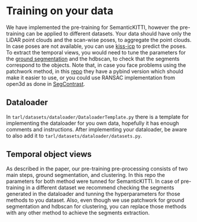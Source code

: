 # Training on your data

We have implemented the pre-training for SemanticKITTI, however the pre-training can be applied to different datasets.
Your data should have only the LiDAR point clouds and the scan-wise poses, to aggregate the point clouds. In case poses are not available, you can use
[kiss-icp](https://github.com/PRBonn/kiss-icp) to predict the poses. To extract the temporal views, you would need to tune the parameters for the
[ground segmentation](https://github.com/LimHyungTae/patchwork) and the hdbscan, to check that the segments correspond to the objects. Note that,
in case you face problems using the patchwork method, in this [repo](https://github.com/url-kaist/patchwork-plusplus) they have a pybind version which should
make it easier to use, or you could use RANSAC implementation from open3d as done in [SegContrast](https://github.com/PRBonn/segcontrast).

## Dataloader

In `tarl/datasets/dataloader/DataloaderTemplate.py` there is a template for implementing the dataloader for you own data, hopefully it has enough comments
and instructions. After implementing your dataloader, be aware to also add it to `tarl/datasets/dataloader/datasets.py`.

## Temporal object views

As described in the paper, our pre-training pre-processing consists of two main steps, ground segmentation, and clustering. In this repo the parameters for
both method were tunned for SemanticKITTI. In case of pre-training in a different dataset we recommend checking the segments generated in the dataloader
and tunning the hyperparameters for those methods to you dataset. Also, even though we use patchwork for ground segmentation and hdbscan for clustering,
you can replace those methods with any other method to achieve the segments extraction.
